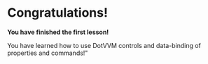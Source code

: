﻿Congratulations!
================
**You have finished the first lesson!**

You have learned how to use DotVVM controls and data-binding of properties and commands!"